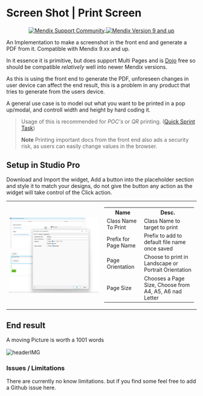 <h1>Screen Shot | Print Screen</h1>

<!-- <img align="center" width="550" alt="headerIMG" src="https://raw.githubusercontent.com/mendixlabs/app-services-components/main/packages/web-widgets/skip-link-widget/assets/SkipLink.png" target="_blank" /> -->

<p align="center">

<a href="https://docs.mendix.com/community/app-store/app-store-content-support">
  <img align="center" alt="Mendix Support Community" src="https://img.shields.io/badge/Mendix%20Support%3A-Community-%23ED8B00.svg?style=for-the-badge&logoColor=#23ED8B00">
</a>
<a href="https://marketplace.mendix.com/link/studiopro/">
  <img align="center" alt="Mendix Version 9 and up" src="https://img.shields.io/badge/Mendix%20Version%3A-9.xx-%23007ACC.svg?style=for-the-badge&logoColor=#23ED8B00">
</a>

</p>

An Implementation to make a screenshot in the front end and generate a PDF from it. Compatible with Mendix 9.xx and up.

In it essence it is primitive, but does support Multi Pages and is [Dojo](https://dojotoolkit.org/) free so should be
compatible _relatively_ well into newer Mendix versions.

As this is using the front end to generate the PDF, unforeseen changes in user device can affect the end result, this is
a problem in any product that tries to generate from the users device.

A general use case is to model out what you want to be printed in a pop up/modal, and controll width and height by hard
coding it.

> Usage of this is recommended for _POC's_ or _QR_ printing. ([Quick Sprint Task](https://xkcd.com/1425/))
>
> **Note** Printing important docs from the front end also ads a security risk, as users can easily change values in the
> browser.

## Setup in Studio Pro

Download and Import the widget, Add a button into the placeholder section and style it to match your designs, do not
give the button any action as the widget will take control of the Click action.

<table style="width:100%">
  <tr>
    <td  style="width:50%">
    <img align="center" width="550" alt="headerIMG" src="./assets/screenshot.png" target="_blank" /></td>
    <td>
    <table style="width:100%">
        <tr>
            <th>Name</th>
            <th>Desc.</th>
        </tr>
        <tr>
            <td>Class Name To Print</td>
            <td>Class Name to target to print</td>
        </tr>
        <tr>
            <td>Prefix for Page Name</td>
            <td>Prefix to add to default file name once saved</td>
        </tr>
        <tr>
            <td>Page Orientation</td>
            <td>Choose to print in Landscape or Portrait Orientation </td>
        </tr>
        <tr>
            <td>Page Size</td>
            <td>Chooses a Page Size, Choose from A4, A5, A6 nad Letter</td>
        </tr>
    </table>
</td>
  </tr>
</table>

## End result

A moving Picture is worth a 1001 words

<img align="center" width="550" alt="headerIMG" src="./assets/screenshot_demo.gif" target="_blank" />

### Issues / Limitations

There are currently no know limitations. but if you find some feel free to add a Github issue here.
